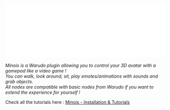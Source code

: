 <p align="center"><img src="logo.png">

*Minois is a Warudo plugin allowing you to control your 3D avatar with a gamepad like a video game !*<br>
*You can walk, look around, sit, play emotes/animations with sounds and grab objects.*<br>
*All nodes are compatible with basic nodes from Warudo if you want to extend the experience for yourself !*

Check all the tutorials here : [Minois - Installation & Tutorials](https://www.notion.so/andyhellgrim/Minois-Warudo-Plugin-1c0b736a3e05801481b5f28fc0a03d72?pvs=4)
